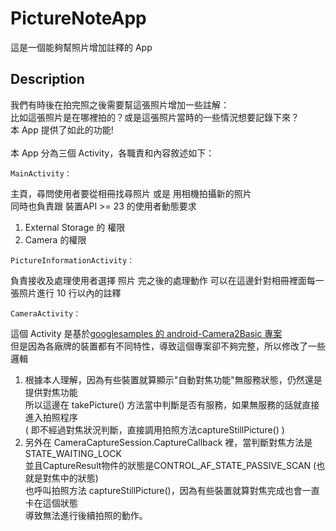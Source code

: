 # PictureNoteApp
這是一個能夠幫照片增加註釋的 App

## Description
我們有時後在拍完照之後需要幫這張照片增加一些註解：
<br/>比如這張照片是在哪裡拍的？或是這張照片當時的一些情況想要記錄下來？
<br/>本 App 提供了如此的功能!
<br/><br/>
本 App 分為三個 Activity，各職責和內容敘述如下：
```
MainActivity：
```
主頁，尋問使用者要從相冊找尋照片 或是 用相機拍攝新的照片
<br/>同時也負責跟 裝置API >= 23 的使用者動態要求 
1. External Storage 的 權限
2. Camera 的權限
```
PictureInformationActivity：
```
負責接收及處理使用者選擇 照片 完之後的處理動作
可以在這邊針對相冊裡面每一張照片進行 10 行以內的註釋
```
CameraActivity：
```
這個 Activity 是基於[googlesamples 的 android-Camera2Basic 專案](https://github.com/googlesamples/android-Camera2Basic)
<br/>但是因為各廠牌的裝置都有不同特性，導致這個專案卻不夠完整，所以修改了一些邏輯
1. 根據本人理解，因為有些裝置就算顯示"自動對焦功能"無服務狀態，仍然還是提供對焦功能
   <br/>所以這邊在 takePicture() 方法當中判斷是否有服務，如果無服務的話就直接進入拍照程序
   <br/>( 即不經過對焦狀況判斷，直接調用拍照方法captureStillPicture() )
2. 另外在 CameraCaptureSession.CaptureCallback 裡，當判斷對焦方法是STATE_WAITING_LOCK
   <br/>並且CaptureResult物件的狀態是CONTROL_AF_STATE_PASSIVE_SCAN (也就是對焦中的狀態)
   <br/>也呼叫拍照方法 captureStillPicture()，因為有些裝置就算對焦完成也會一直卡在這個狀態
   <br/>導致無法進行後續拍照的動作。
